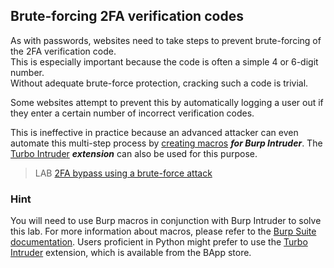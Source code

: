 ## Brute-forcing 2FA verification codes
  
As with passwords, websites need to take steps to prevent brute-forcing of the 2FA verification code.  
This is especially important because the code is often a simple 4 or 6-digit number.  
Without adequate brute-force protection, cracking such a code is trivial.  
  
Some websites attempt to prevent this by automatically logging a user out if they enter a certain number of incorrect verification codes.  
  
This is ineffective in practice because an advanced attacker can even automate this multi-step process by [creating macros](https://portswigger.net/burp/documentation/desktop/options/sessions#macros) _**for Burp Intruder**_. The [Turbo Intruder](https://portswigger.net/bappstore/9abaa233088242e8be252cd4ff534988) _**extension**_ can also be used for this purpose.  
  
  
>LAB [2FA bypass using a brute-force attack](https://portswigger.net/web-security/authentication/multi-factor/lab-2fa-bypass-using-a-brute-force-attack)  
  

### Hint

  
You will need to use Burp macros in conjunction with Burp Intruder to solve this lab. For more information about macros, please refer to the [Burp Suite documentation](https://portswigger.net/burp/documentation/desktop/options/sessions). Users proficient in Python might prefer to use the [Turbo Intruder](https://portswigger.net/bappstore/9abaa233088242e8be252cd4ff534988) extension, which is available from the BApp store.  
  